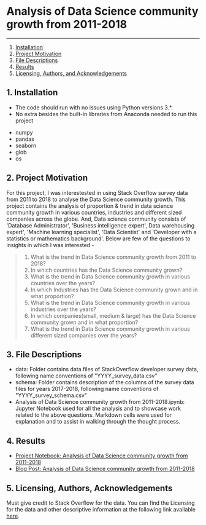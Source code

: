 # Analysis of Data Science community growth from 2011-2018

--------------------------------------
1. [Installation](#installation)
2. [Project Motivation](#motivation)
3. [File Descriptions](#files)
4. [Results](#results)
5. [Licensing, Authors, and Acknowledgements](#licensing)

## 1. Installation <a name="installation"></a>

- The code should run with no issues using Python versions 3.*.
- No extra besides the built-in libraries from Anaconda needed to run this project

* numpy
* pandas
* seaborn
* glob
* os

## 2. Project Motivation <a name="motivation"></a>
For this project, I was interestested in using Stack Overflow survey data from 2011 to 2018 to analyse the Data Science community growth. This project contains the analysis of proportion & trend in data science community growth in various countries, industries and different sized companies across the globe. And, Data science community consists of 'Database Administrator', 'Business intelligence expert', Data warehousing expert', 'Machine learning specialist', 'Data Scientist' and 'Developer with a statistics or mathematics background'. Below are few of the questions to insights in which I was interested - 

> 1. What is the trend in Data Science community growth from 2011 to 2018?  
> 2. In which countries has the Data Science community grown?  
> 3. What is the trend in Data Science community growth in various countries over the years?  
> 4. In which Industries has the Data Science community grown and in what proportion? 
> 5. What is the trend in Data Science community growth in various industries over the years?  
> 6. In which companies(small, medium & large) has the Data Science community grown and in what proportion?
> 7. What is the trend in Data Science community growth in various different sized companies over the years?

## 3. File Descriptions <a name="files"></a>  
* data: Folder contains data files of StackOverflow developer survey data, following name conventions of "YYYY_survey_data.csv"
* schema: Folder contains description of the columns of the survey data files for years 2017-2018, following name conventions of "YYYY_survey_schema.csv"
* Analysis of Data Science community growth from 2011-2018.ipynb: Jupyter Notebook used for all the analysis and to showcase work related to the above questions. Markdown cells were used for explanation and to assist in walking through the thought process.

## 4. Results <a name="results"></a>
* [Project Notebook: Analysis of Data Science community growth from 2011-2018](https://nbviewer.jupyter.org/github/gauravansal/Analysis-of-Data-Science-community-growth-from-2011-2018/blob/master/Analysis%20of%20Data%20Science%20community%20growth%20from%202011-2018.ipynb) 
* [Blog Post: Analysis of Data Science community growth from 2011-2018](https://medium.com/@ansal.gaurav/where-do-data-science-experts-exists-c74d308c4693)

## 5. Licensing, Authors, Acknowledgements<a name="licensing"></a>
Must give credit to Stack Overflow for the data.  You can find the Licensing for the data and other descriptive information at the following link available [here](https://insights.stackoverflow.com/survey).




